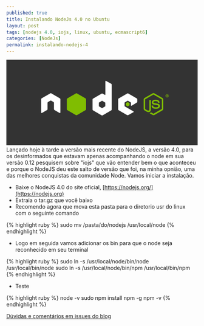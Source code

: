 ```yaml
---
published: true
title: Instalando NodeJs 4.0 no Ubuntu
layout: post
tags: [nodejs 4.0, iojs, linux, ubuntu, ecmascript6]
categories: [NodeJs]
permalink: instalando-nodejs-4
---
```

![Instalando NodeJS 4](/public/image/nodejs4.png)
Lançado hoje à tarde a versão mais recente do NodeJS, a versão 4.0, para os desinformados que estavam apenas acompanhando o node em sua versão 0.12 pesquisem sobre "iojs" que vão entender bem o que aconteceu e porque o NodeJS deu este salto de versão que foi, na minha opnião, uma das melhores conquistas da comunidade Node. Vamos iniciar a instalação.

* Baixe o NodeJS 4.0 do site oficial, [https://nodejs.org/](https://nodejs.org)
* Extraia o tar.gz que você baixo
* Recomendo agora que mova esta pasta para o diretorio usr do linux com o seguinte comando

{% highlight ruby %}
sudo mv /pasta/do/nodejs /usr/local/node
{% endhighlight %}

* Logo em seguida vamos adicionar os bin para que o node seja reconhecido em seu terminal

{% highlight ruby %}
sudo ln -s /usr/local/node/bin/node /usr/local/bin/node
sudo ln -s /usr/local/node/bin/npm /usr/local/bin/npm
{% endhighlight %}

* Teste

{% highlight ruby %}
node -v
sudo npm install npm -g
npm -v
{% endhighlight %}

[Dúvidas e comentários em issues do blog](https://github.com/jhonmike/jhonmike.github.io/issues)
